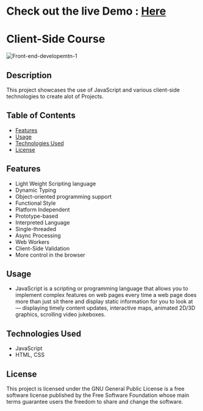 # Check out the live Demo : [Here](https://mostafaroshdy1.github.io/ClientSide-JS)

# Client-Side Course
![Front-end-developemtn-1](https://github.com/mostafaroshdy1/ClientSide-JS/assets/66712535/069a0dfa-e4c2-46b9-b627-17a8dde56a68)


## Description
This project showcases the use of JavaScript and various client-side technologies to create alot of Projects.

## Table of Contents
- [Features](#features)
- [Usage](#usage)
- [Technologies Used](#technologies-used)
- [License](#license)

## Features
- Light Weight Scripting language
- Dynamic Typing
- Object-oriented programming support
- Functional Style
- Platform Independent
- Prototype-based
- Interpreted Language
- Single-threaded
- Async Processing
- Web Workers
- Client-Side Validation
- More control in the browser

## Usage
- JavaScript is a scripting or programming language that allows you to implement complex features on web pages 
every time a web page does more than just sit there and display static information for you to look at — 
displaying timely content updates, interactive maps, animated 2D/3D graphics, scrolling video jukeboxes.

## Technologies Used
- JavaScript
- HTML, CSS

## License
This project is licensed under the GNU General Public License is a free software license published by 
the Free Software Foundation whose main terms guarantee users the freedom to share and change the software.


